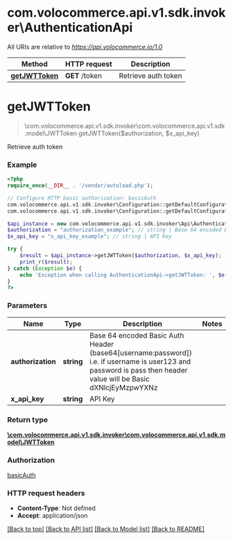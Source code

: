 # com.volocommerce.api.v1.sdk.invoker\AuthenticationApi

All URIs are relative to *https://api.volocommerce.io/1.0*

Method | HTTP request | Description
------------- | ------------- | -------------
[**getJWTToken**](AuthenticationApi.md#getJWTToken) | **GET** /token | Retrieve auth token


# **getJWTToken**
> \com.volocommerce.api.v1.sdk.invoker\com.volocommerce.api.v1.sdk.model\JWTToken getJWTToken($authorization, $x_api_key)

Retrieve auth token



### Example
```php
<?php
require_once(__DIR__ . '/vendor/autoload.php');

// Configure HTTP basic authorization: basicAuth
com.volocommerce.api.v1.sdk.invoker\Configuration::getDefaultConfiguration()->setUsername('YOUR_USERNAME');
com.volocommerce.api.v1.sdk.invoker\Configuration::getDefaultConfiguration()->setPassword('YOUR_PASSWORD');

$api_instance = new com.volocommerce.api.v1.sdk.invoker\Api\AuthenticationApi();
$authorization = "authorization_example"; // string | Base 64 encoded Basic Auth Header (base64[username:password]) i.e. if username is user123 and password is pass then header value will be Basic dXNlcjEyMzpwYXNz
$x_api_key = "x_api_key_example"; // string | API Key

try {
    $result = $api_instance->getJWTToken($authorization, $x_api_key);
    print_r($result);
} catch (Exception $e) {
    echo 'Exception when calling AuthenticationApi->getJWTToken: ', $e->getMessage(), PHP_EOL;
}
?>
```

### Parameters

Name | Type | Description  | Notes
------------- | ------------- | ------------- | -------------
 **authorization** | **string**| Base 64 encoded Basic Auth Header (base64[username:password]) i.e. if username is user123 and password is pass then header value will be Basic dXNlcjEyMzpwYXNz |
 **x_api_key** | **string**| API Key |

### Return type

[**\com.volocommerce.api.v1.sdk.invoker\com.volocommerce.api.v1.sdk.model\JWTToken**](../Model/JWTToken.md)

### Authorization

[basicAuth](../../README.md#basicAuth)

### HTTP request headers

 - **Content-Type**: Not defined
 - **Accept**: application/json

[[Back to top]](#) [[Back to API list]](../../README.md#documentation-for-api-endpoints) [[Back to Model list]](../../README.md#documentation-for-models) [[Back to README]](../../README.md)


